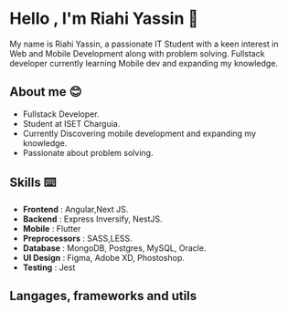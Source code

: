 # Hello , I'm Riahi Yassin 👋
My name is Riahi Yassin, a passionate IT Student with a keen interest in Web and Mobile Development along with problem solving. Fullstack developer currently learning Mobile dev and expanding my knowledge. 
## About me 😊
- Fullstack Developer.
- Student at ISET Charguia.
- Currently Discovering mobile development and expanding my knowledge.
- Passionate about problem solving.
## Skills ⌨️
- **Frontend** : Angular,Next JS.
- **Backend** : Express Inversify, NestJS.
- **Mobile** : Flutter
- **Preprocessors** : SASS,LESS.
- **Database** : MongoDB, Postgres, MySQL, Oracle.
- **UI Design** : Figma, Adobe XD, Phostoshop.
- **Testing** : Jest
  
  
## Langages, frameworks and utils
<img src="https://img.shields.io/badge/angular-%23DD0031.svg?style=for-the-badge&logo=angular&logoColor=white" alt="" align="left">
<img src="https://img.shields.io/badge/Next-black?style=for-the-badge&logo=next.js&logoColor=white" alt="" align="left">
<img src="https://img.shields.io/badge/tailwindcss-%2338B2AC.svg?style=for-the-badge&logo=tailwind-css&logoColor=white" alt="" align="left">
<img src="https://img.shields.io/badge/node.js-6DA55F?style=for-the-badge&logo=node.js&logoColor=white" alt="" align="left">
<img src="https://img.shields.io/badge/docker-%230db7ed.svg?style=for-the-badge&logo=docker&logoColor=white" alt="" align="left">
<img src="https://img.shields.io/badge/nestjs-%23E0234E.svg?style=for-the-badge&logo=nestjs&logoColor=white" alt="" align="left">
<img src="https://img.shields.io/badge/express.js-%23404d59.svg?style=for-the-badge&logo=express&logoColor=%2361DAFB" alt="" align="left">
<img src="https://img.shields.io/badge/Flutter-%2302569B.svg?style=for-the-badge&logo=Flutter&logoColor=white" alt="" align="left">
<img src="https://img.shields.io/badge/JWT-black?style=for-the-badge&logo=JSON%20web%20tokens" alt="" align="left">
<img src="https://img.shields.io/badge/rxjs-%23B7178C.svg?style=for-the-badge&logo=reactivex&logoColor=white" alt="" align="left">
<img src="https://img.shields.io/badge/chart.js-F5788D.svg?style=for-the-badge&logo=chart.js&logoColor=white" alt="" align="left">
<img src="https://img.shields.io/badge/chakra-%234ED1C5.svg?style=for-the-badge&logo=chakraui&logoColor=white" alt="" align="left">
<img src="https://img.shields.io/badge/Socket.io-black?style=for-the-badge&logo=socket.io&badgeColor=010101" alt="" align="left">
<img src="https://img.shields.io/badge/Prisma-3982CE?style=for-the-badge&logo=Prisma&logoColor=white" alt="" align="left">
<img src="https://img.shields.io/badge/Sequelize-52B0E7?style=for-the-badge&logo=Sequelize&logoColor=white" alt="" align="left">
<img src="https://img.shields.io/badge/typescript-%23007ACC.svg?style=for-the-badge&logo=typescript&logoColor=white" alt="" align="left">
<img src="https://img.shields.io/badge/javascript-%23323330.svg?style=for-the-badge&logo=javascript&logoColor=%23F7DF1E" alt="" align="left">
<img src="https://img.shields.io/badge/java-%23ED8B00.svg?style=for-the-badge&logo=openjdk&logoColor=white" alt="" align="left">
<img src="https://img.shields.io/badge/php-%23777BB4.svg?style=for-the-badge&logo=php&logoColor=white" alt="" align="left">
<img src="https://img.shields.io/badge/c-%2300599C.svg?style=for-the-badge&logo=c&logoColor=white" alt="" align="left">
<img src="https://img.shields.io/badge/c%23-%23239120.svg?style=for-the-badge&logo=csharp&logoColor=white" alt="" align="left">
<img src="https://img.shields.io/badge/less-2B4C80?style=for-the-badge&logo=less&logoColor=white" alt="" align="left">
<img src="https://img.shields.io/badge/SASS-hotpink.svg?style=for-the-badge&logo=SASS&logoColor=white" alt="" align="left">
<img src="https://img.shields.io/badge/MongoDB-%234ea94b.svg?style=for-the-badge&logo=mongodb&logoColor=white" alt="" align="left">
<img src="https://img.shields.io/badge/firebase-%23039BE5.svg?style=for-the-badge&logo=firebase" alt="" align="left">
<img src="https://img.shields.io/badge/Oracle-F80000?style=for-the-badge&logo=oracle&logoColor=white" alt="" align="left">
<img src="https://img.shields.io/badge/mysql-%2300f.svg?style=for-the-badge&logo=mysql&logoColor=white" alt="" align="left">
<img src="https://img.shields.io/badge/postgres-%23316192.svg?style=for-the-badge&logo=postgresql&logoColor=white" alt="" align="left">
<img src="https://img.shields.io/badge/Adobe%20XD-470137?style=for-the-badge&logo=Adobe%20XD&logoColor=#FF61F6" alt="" align="left">
<img src="https://img.shields.io/badge/figma-%23F24E1E.svg?style=for-the-badge&logo=figma&logoColor=white" alt="" align="left">
<img src="https://img.shields.io/badge/adobe%20photoshop-%2331A8FF.svg?style=for-the-badge&logo=adobe%20photoshop&logoColor=white" alt="" align="left">
<img src="https://img.shields.io/badge/git-%23F05033.svg?style=for-the-badge&logo=git&logoColor=white" alt="" align="left">
<img src="https://img.shields.io/badge/github-%23121011.svg?style=for-the-badge&logo=github&logoColor=white" alt="" align="left">
<img src="https://img.shields.io/badge/-Swagger-%23Clojure?style=for-the-badge&logo=swagger&logoColor=white" alt="" align="left">
<img src="https://img.shields.io/badge/-jest-%23C21325?style=for-the-badge&logo=jest&logoColor=white" alt="" align="left">
<img src="https://img.shields.io/badge/Ubuntu-E95420?style=for-the-badge&logo=ubuntu&logoColor=white" alt="" align="left">


<!---
riahimedyassin/riahimedyassin is a ✨ special ✨ repository because its `README.md` (this file) appears on your GitHub profile.
You can click the Preview link to take a look at your changes.
--->
